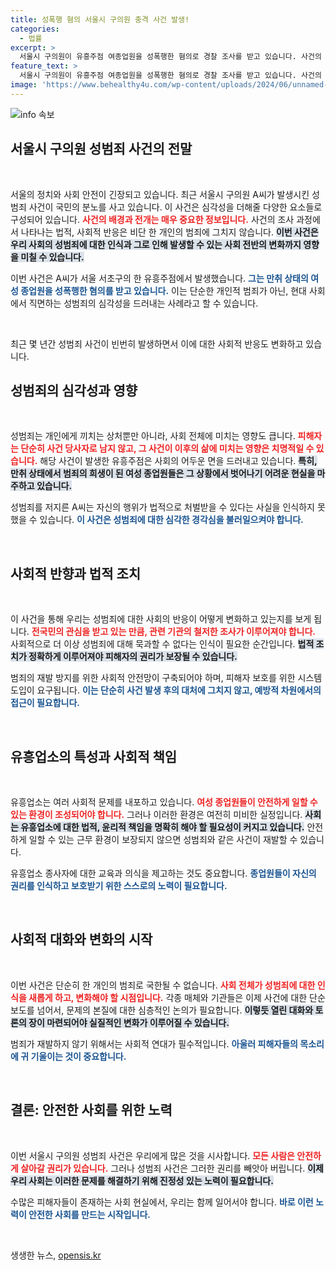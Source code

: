 ```yaml
---
title: 성폭행 혐의 서울시 구의원 충격 사건 발생!
categories:
  - 법률
excerpt: >
  서울시 구의원이 유흥주점 여종업원을 성폭행한 혐의로 경찰 조사를 받고 있습니다. 사건의 전말과 충격적인 진실이 드러나고 있는 가운데, 과연 그가 어떤 결말을 맞이할지 관심이 집중되고 있습니다.
feature_text: >
  서울시 구의원이 유흥주점 여종업원을 성폭행한 혐의로 경찰 조사를 받고 있습니다. 사건의 전말과 충격적인 진실이 드러나고 있는 가운데, 과연 그가 어떤 결말을 맞이할지 관심이 집중되고 있습니다.
image: 'https://www.behealthy4u.com/wp-content/uploads/2024/06/unnamed-file.png'
---
```


<p><img src="https://www.behealthy4u.com/wp-content/uploads/2024/06/unnamed-file.png" alt="info 속보" /></p>

<h2 data-ke-size="size26">서울시 구의원 성범죄 사건의 전말</h2>

<p data-ke-size="size16">&nbsp;</p>

<p>서울의 정치와 사회 안전이 긴장되고 있습니다. 최근 서울시 구의원 A씨가 발생시킨 성범죄 사건이 국민의 분노를 사고 있습니다. 이 사건은 심각성을 더해줄 다양한 요소들로 구성되어 있습니다. <b><span style="color: #ee2323;">사건의 배경과 전개는 매우 중요한 정보입니다.</span></b> 사건의 조사 과정에서 나타나는 법적, 사회적 반응은 비단 한 개인의 범죄에 그치지 않습니다. <b><span style="background-color: #21538527;">이번 사건은 우리 사회의 성범죄에 대한 인식과 그로 인해 발생할 수 있는 사회 전반의 변화까지 영향을 미칠 수 있습니다.</span></b></p>

<p>이번 사건은 A씨가 서울 서초구의 한 유흥주점에서 발생했습니다. <b><span style="color: #1a5490;">그는 만취 상태의 여성 종업원을 성폭행한 혐의를 받고 있습니다.</span></b> 이는 단순한 개인적 범죄가 아닌, 현대 사회에서 직면하는 성범죄의 심각성을 드러내는 사례라고 할 수 있습니다. <p data-ke-size="size16">&nbsp;</p></p>

<p>최근 몇 년간 성범죄 사건이 빈번히 발생하면서 이에 대한 사회적 반응도 변화하고 있습니다.</p>

<h2 data-ke-size="size26">성범죄의 심각성과 영향</h2>

<p data-ke-size="size16">&nbsp;</p>

<p>성범죄는 개인에게 끼치는 상처뿐만 아니라, 사회 전체에 미치는 영향도 큽니다. <b><span style="color: #ee2323;">피해자는 단순히 사건 당사자로 남지 않고, 그 사건이 이후의 삶에 미치는 영향은 치명적일 수 있습니다.</span></b> 해당 사건이 발생한 유흥주점은 사회의 어두운 면을 드러내고 있습니다. <b><span style="background-color: #21538527;">특히, 만취 상태에서 범죄의 희생이 된 여성 종업원들은 그 상황에서 벗어나기 어려운 현실을 마주하고 있습니다.</span></b> </p>

<p>성범죄를 저지른 A씨는 자신의 행위가 법적으로 처벌받을 수 있다는 사실을 인식하지 못했을 수 있습니다. <b><span style="color: #1a5490;">이 사건은 성범죄에 대한 심각한 경각심을 불러일으켜야 합니다.</span></b> </p>

<p data-ke-size="size16">&nbsp;</p>

<h2 data-ke-size="size26">사회적 반향과 법적 조치</h2>

<p data-ke-size="size16">&nbsp;</p>

<p>이 사건을 통해 우리는 성범죄에 대한 사회의 반응이 어떻게 변화하고 있는지를 보게 됩니다. <b><span style="color: #ee2323;">전국민의 관심을 받고 있는 만큼, 관련 기관의 철저한 조사가 이루어져야 합니다.</span></b> 사회적으로 더 이상 성범죄에 대해 묵과할 수 없다는 인식이 필요한 순간입니다. <b><span style="background-color: #21538527;">법적 조치가 정확하게 이루어져야 피해자의 권리가 보장될 수 있습니다.</span></b></p>

<p>범죄의 재발 방지를 위한 사회적 안전망이 구축되어야 하며, 피해자 보호를 위한 시스템 도입이 요구됩니다. <b><span style="color: #1a5490;">이는 단순히 사건 발생 후의 대처에 그치지 않고, 예방적 차원에서의 접근이 필요합니다.</span></b> </p>

<p data-ke-size="size16">&nbsp;</p>

<h2 data-ke-size="size26">유흥업소의 특성과 사회적 책임</h2>

<p data-ke-size="size16">&nbsp;</p>

<p>유흥업소는 여러 사회적 문제를 내포하고 있습니다. <b><span style="color: #ee2323;">여성 종업원들이 안전하게 일할 수 있는 환경이 조성되어야 합니다.</span></b> 그러나 이러한 환경은 여전히 미비한 실정입니다. <b><span style="background-color: #21538527;">사회는 유흥업소에 대한 법적, 윤리적 책임을 명확히 해야 할 필요성이 커지고 있습니다.</span></b> 안전하게 일할 수 있는 근무 환경이 보장되지 않으면 성범죄와 같은 사건이 재발할 수 있습니다. </p>

<p>유흥업소 종사자에 대한 교육과 의식을 제고하는 것도 중요합니다. <b><span style="color: #1a5490;">종업원들이 자신의 권리를 인식하고 보호받기 위한 스스로의 노력이 필요합니다.</span></b> </p>

<p data-ke-size="size16">&nbsp;</p>

<h2 data-ke-size="size26">사회적 대화와 변화의 시작</h2>

<p data-ke-size="size16">&nbsp;</p>

<p>이번 사건은 단순히 한 개인의 범죄로 국한될 수 없습니다. <b><span style="color: #ee2323;">사회 전체가 성범죄에 대한 인식을 새롭게 하고, 변화해야 할 시점입니다.</span></b> 각종 매체와 기관들은 이제 사건에 대한 단순 보도를 넘어서, 문제의 본질에 대한 심층적인 논의가 필요합니다. <b><span style="background-color: #21538527;">이렇듯 열린 대화와 토론의 장이 마련되어야 실질적인 변화가 이루어질 수 있습니다.</span></b></p>

<p>범죄가 재발하지 않기 위해서는 사회적 연대가 필수적입니다. <b><span style="color: #1a5490;">아울러 피해자들의 목소리에 귀 기울이는 것이 중요합니다.</span></b> </p>

<p data-ke-size="size16">&nbsp;</p>

<h2 data-ke-size="size26">결론: 안전한 사회를 위한 노력</h2>

<p data-ke-size="size16">&nbsp;</p>

<p>이번 서울시 구의원 성범죄 사건은 우리에게 많은 것을 시사합니다. <b><span style="color: #ee2323;">모든 사람은 안전하게 살아갈 권리가 있습니다.</span></b> 그러나 성범죄 사건은 그러한 권리를 빼앗아 버립니다. <b><span style="background-color: #21538527;">이제 우리 사회는 이러한 문제를 해결하기 위해 진정성 있는 노력이 필요합니다.</span></b> </p>

<p>수많은 피해자들이 존재하는 사회 현실에서, 우리는 함께 일어서야 합니다. <b><span style="color: #1a5490;">바로 이런 노력이 안전한 사회를 만드는 시작입니다.</span></b> </p>

<p data-ke-size="size16">&nbsp;</p>
생생한 뉴스, <a href="https://opensis.kr" rel="dofollow">opensis.kr</a>


